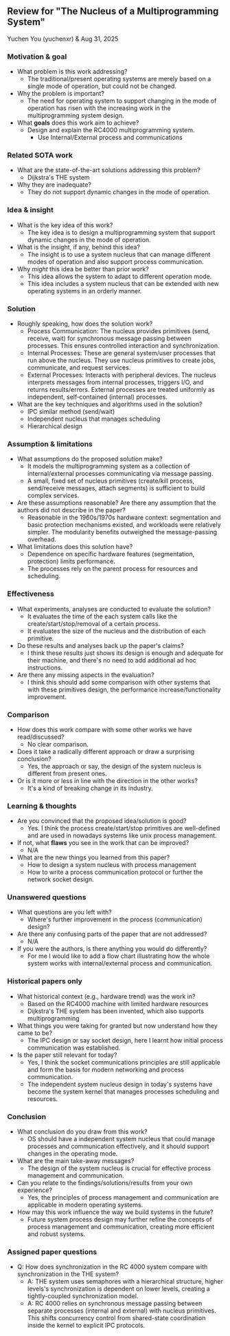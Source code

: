## Review for "The Nucleus of a Multiprogramming System"

Yuchen You (yuchenxr) & Aug 31, 2025

### Motivation & goal

<!-- Abstract & First part of Introduction
    Abstract structure:
    1. Problem statement (Q1.1), including background and motivation (significance)
    2. Proposed solution (Q1.2)
    3. Evaluation & Result
-->

- What problem is this work addressing?
  <!-- first sentence of the abstract -->
  - The traditional/present operating systems are merely based on a single mode of operation, but could not be changed.
- Why the problem is important?
  <!-- background of the problem, reasons
      sentence after the above question
  -->
  - The need for operating system to support changing in the mode of operation has risen with the increasing work in the multiprogramming system design.
- What **goals** does this work aim to achieve?
  - Design and explain the RC4000 multiprogramming system.
    - Use Internal/External process and communications

### Related SOTA work

<!-- SOTA Review
    First part of the Introduction, may also include related work section (near last part) -> look for dense reference paragraphs
-->

- What are the state-of-the-art solutions addressing this problem?
  - Dijkstra's THE system
- Why they are inadequate?
  <!-- SOTA Frame Name: shortback -->
  - They do not support dynamic changes in the mode of operation.

### Idea & insight

<!-- Idea & Insight: Second part of the Introduction
    Second part of Intro will show the tools/algos the work uses (the insights, background principles of their work but not the implementation, which is the third part)
-->

- What is the key idea of this work?
  <!-- Tool/Algo name: function statement -->
  - The key idea is to design a multiprogramming system that support dynamic changes in the mode of operation.
- What is the insight, if any, behind this idea?
  <!-- Insight: background principles, why it works -->
  - The insight is to use a system nucleus that can manage different modes of operation and also support process communication.
- Why _might_ this idea be better than prior work?
  <!-- Innovation of the insight, it's the combination of "SOTA shortback" and "Idea & Insight" -->
  - This idea allows the system to adapt to different operation mode.
  - This idea includes a system nucleus that can be extended with new operating systems in an orderly manner.

### Solution

<!-- Solution: it should be found in the Method/Design section
    For the design overview in the Intro part, it's too general, but in Design section it should be concrete enough.
    It's very important to read the flow chart/diagrams in this section, usually the solutions are presented visually.
-->

- Roughly speaking, how does the solution work?
  <!-- read the figure (flow chart) -->
  - Process Communication: The nucleus provides primitives (send, receive, wait) for synchronous message passing between processes. This ensures controlled interaction and synchronization.
  - Internal Processes: These are general system/user processes that run above the nucleus. They use nucleus primitives to create jobs, communicate, and request services.
  - External Processes: Interacts with peripheral devices. The nucleus interprets messages from internal processes, triggers I/O, and returns results/errors. External processes are treated uniformly as independent, self‑contained (internal) processes.
- What are the key techniques and algorithms used in the solution?
  <!-- read the bullet point/bold text in the introduction, they should be listed as keywords there -->
  - IPC similar method (send/wait)
  - Independent nucleus that manages scheduling
  - Hierarchical design

### Assumption & limitations

<!-- Assumption keyword:
    1. we believe ...
    2. suppose
    3. assume
    4. suggest
-->

<!-- Limitation keyword:
    1. restrict
    2. consider
    3. focus on
    4. ignore
    5. limit
    6. model
-->

- What assumptions do the proposed solution make?
  - It models the multiprogramming system as a collection of internal/external processes communicating via message passing.
  - A small, fixed set of nucleus primitives (create/kill process, send/receive messages, attach segments) is sufficient to build complex services.
- Are these assumptions reasonable? Are there any assumption that the authors did not describe in the paper?
  - Reasonable in the 1960s/1970s hardware context: segmentation and basic protection mechanisms existed, and workloads were relatively simpler. The modularity benefits outweighed the message-passing overhead.
- What limitations does this solution have?
  - Dependence on specific hardware features (segmentation, protection) limits performance.
  - The processes rely on the parent process for resources and scheduling.

### Effectiveness

<!-- Evaluation Section and Related Work
    1. Evaluation:
      - Setup: datasets, metrics, baselines
    2. Analysis:
      - Result back up the hypothesis
      - Error analysis, etc.
-->

- What experiments, analyses are conducted to evaluate the solution?
  <!-- setup, eval method (data process) -->
  - It evaluates the time of the each system calls like the create/start/stop/removal of a certain process.
  - It evaluates the size of the nucleus and the distribution of each primitive.
- Do these results and analyses back up the paper's claims?
  - I think these results just shows its design is enough and adequate for their machine, and there's no need to add additional ad hoc instructions.
- Are there any missing aspects in the evaluation?
  <!-- Consider robustness, end-to-end, scalability test -->
  - I think this should add some comparison with other systems that with these primitives design, the performance increase/functionality improvement.

### Comparison

- How does this work compare with some other works we have read/discussed?
  <!-- Consider the SOTA in the prev part, but here compare with result data -->
  - No clear comparison.
- Does it take a radically different approach or draw a surprising conclusion?
  - Yes, the approach or say, the design of the system nucleus is different from present ones.
- Or is it more or less in line with the direction in the other works?
  - It's a kind of breaking change in its industry.

### Learning & thoughts

- Are you convinced that the proposed idea/solution is good?
  - Yes. I think the process create/start/stop primitives are well-defined and are used in nowadays systems like unix process management.
- If not, what **flaws** you see in the work that can be improved?
  - N/A
- What are the new things you learned from this paper?
  - How to design a system nucleus with process management
  - How to write a process communication protocol or further the network socket design.

### Unanswered questions

- What questions are you left with?
  - Where's further improvement in the process (communication) design?
- Are there any confusing parts of the paper that are not addressed?
  - N/A
- If you were the authors, is there anything you would do differently?
  - For me I would like to add a flow chart illustrating how the whole system works with internal/external process and communication.

### Historical papers only

- What historical context (e.g., hardware trend) was the work in?
  - Based on the RC4000 machine with limited hardware resources
  - Dijkstra's THE system has been invented, which also supports multiprogramming
- What things you were taking for granted but now understand how they came to be?
  - The IPC design or say socket design, here I learnt how initial process communication was established.
- Is the paper still relevant for today?
  - Yes, I think the socket communications principles are still applicable and form the basis for modern networking and process communication.
  - The independent system nucleus design in today's systems have become the system kernel that manages processes scheduling and resources.

### Conclusion

- What conclusion do you draw from this work?
  - OS should have a independent system nucleus that could manage processes and communication effectively, and it should support changes in the operating mode.
- What are the main take-away messages?
  - The design of the system nucleus is crucial for effective process management and communication.
- Can you relate to the findings/solutions/results from your own experience?
  - Yes, the principles of process management and communication are applicable in modern operating systems.
- How may this work influence the way we build systems in the future?
  - Future system process design may further refine the concepts of process management and communication, creating more efficient and robust systems.

### Assigned paper questions

- Q: How does synchronization in the RC 4000 system compare with synchronization in the THE system?
  - A: THE system uses semaphores with a hierarchical structure, higher levels's synchronization is dependent on lower levels, creating a tightly-coupled synchronization model.
  - A: RC 4000 relies on synchronous message passing between separate processes (internal and external) with nucleus primitives. This shifts concurrency control from shared-state coordination inside the kernel to explicit IPC protocols.
